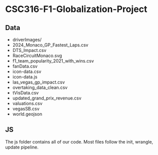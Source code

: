 # CSC316-F1-Globalization-Project

## Data

- driverImages/
- 2024_Monaco_GP_Fastest_Laps.csv
- DTS_Impact.csv
- RaceCircuitMonaco.svg
- f1_team_popularity_2021_with_wins.csv
- fanData.csv
- icon-data.csv
- icon-data.js
- las_vegas_gp_impact.csv
- overtaking_data_clean.csv
- tVisData.csv
- updated_grand_prix_revenue.csv
- valuations.csv
- vegasSB.csv
- world.geojson


## JS

The js folder contains all of our code. Most files follow the init, wrangle, update pipeline.

